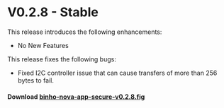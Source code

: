 # V0.2.8 - Stable

This release introduces the following enhancements:

* No New Features

This release fixes the following bugs:

* Fixed I2C controller issue that can cause transfers of more than 256 bytes to fail.

#### Download [binho-nova-app-secure-v0.2.8.fig](https://cdn.binho.io/fw/nova/0.2.8/binho-nova-app-secure-v0.2.8.fig)

